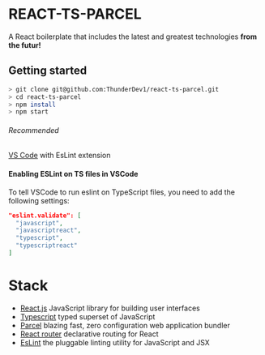 # REACT-TS-PARCEL
A React boilerplate that includes the latest and greatest technologies **from the futur!**

## Getting started
```sh
> git clone git@github.com:ThunderDev1/react-ts-parcel.git
> cd react-ts-parcel
> npm install
> npm start
```

###### Recommended
 [VS Code](https://code.visualstudio.com/) with EsLint extension

#### Enabling ESLint on TS files in VSCode

To tell VSCode to run eslint on TypeScript files, you need to add the following settings:
```json
"eslint.validate": [
  "javascript",
  "javascriptreact",
  "typescript",
  "typescriptreact"
]
```

# Stack

* [React.js](https://facebook.github.io/react/) JavaScript library for building user interfaces
* [Typescript](https://www.typescriptlang.org/) typed superset of JavaScript
* [Parcel](https://parceljs.org/) blazing fast, zero configuration web application bundler
* [React router](https://reacttraining.com/react-router/) declarative routing for React
* [EsLint](https://eslint.org/) the pluggable linting utility for JavaScript and JSX